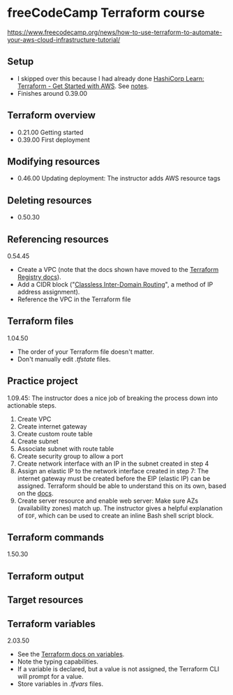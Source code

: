 # freeCodeCamp Terraform course

https://www.freecodecamp.org/news/how-to-use-terraform-to-automate-your-aws-cloud-infrastructure-tutorial/

## Setup

- I skipped over this because I had already done [HashiCorp Learn: Terraform - Get Started with AWS](https://learn.hashicorp.com/collections/terraform/aws-get-started). See [notes](terraform-hashicorp-learn.md).
- Finishes around 0.39.00

## Terraform overview

- 0.21.00 Getting started
- 0.39.00 First deployment

## Modifying resources

- 0.46.00 Updating deployment: The instructor adds AWS resource tags

## Deleting resources

- 0.50.30

## Referencing resources

0.54.45

- Create a VPC (note that the docs shown have moved to the [Terraform Registry docs](https://registry.terraform.io/providers/hashicorp/aws/latest/docs/resources/vpc)).
- Add a CIDR block ("[Classless Inter-Domain Routing](https://tools.ietf.org/html/rfc4632)", a method of IP address assignment).
- Reference the VPC in the Terraform file

## Terraform files

1.04.50

- The order of your Terraform file doesn't matter.
- Don't manually edit _.tfstate_ files.

## Practice project

1.09.45: The instructor does a nice job of breaking the process down into actionable steps.

1. Create VPC
2. Create internet gateway
3. Create custom route table
4. Create subnet
5. Associate subnet with route table
6. Create security group to allow a port
7. Create network interface with an IP in the subnet created in step 4
8. Assign an elastic IP to the network interface created in step 7: The internet gateway must be created before the EIP (elastic IP) can be assigned. Terraform should be able to understand this on its own, based on the [docs](https://registry.terraform.io/providers/hashicorp/aws/latest/docs/resources/eip).
9. Create server resource and enable web server: Make sure AZs (availability zones) match up. The instructor gives a helpful explanation of `EOF`, which can be used to create an inline Bash shell script block.

## Terraform commands

1.50.30

## Terraform output

## Target resources

## Terraform variables

2.03.50

- See the [Terraform docs on variables](https://www.terraform.io/docs/configuration/variables.html).
- Note the typing capabilities.
- If a variable is declared, but a value is not assigned, the Terraform CLI will prompt for a value.
- Store variables in _.tfvars_ files.

